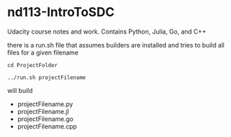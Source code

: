 # nd113-IntroToSDC
Udacity course notes and work. Contains Python, Julia, Go, and C++

there is a run.sh file that assumes builders are installed and tries to build all files for a given filename

    cd ProjectFolder
 
    ../run.sh projectFilename

will build
- projectFilename.py
- projectFilename.jl
- projectFilename.go
- projectFilename.cpp


